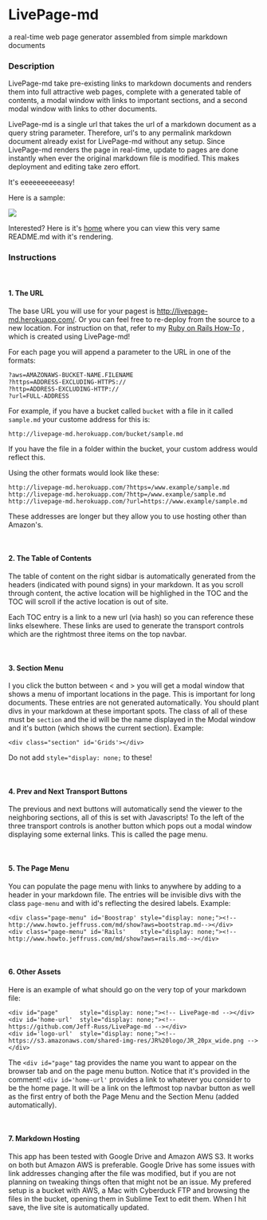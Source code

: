 

<div id="page"      style="display: none;"><!-- LivePage-md --></div>
<div id='home-url'  style="display: none;"><!-- https://github.com/Jeff-Russ/LivePage-md --></div>
<div id='logo-url'  style="display: none;"><!-- https://s3.amazonaws.com/shared-img-res/JR%20logo/JR_20px_wide.png --></div>

<div class="page-menu" id='Boostrap' style="display: none;"><!--http://www.howto.jeffruss.com/md/show?aws=bootstrap.md--></div>
<div class="page-menu" id='Rails'    style="display: none;"><!--http://www.howto.jeffruss.com/md/show?aws=rails.md--></div>

<div class="section" id='Welcome'></div> 


# LivePage-md

a real-time web page generator assembled from simple markdown documents

### Description

LivePage-md take pre-existing links to markdown documents and renders them into 
full attractive web pages, complete with a generated table of contents, a modal 
window with links to important sections, and a second modal window with links to
other documents. 

LivePage-md is a single url that takes the url of a markdown document as a query 
string parameter. Therefore, url's to any permalink markdown document already 
exist for LivePage-md without any setup. Since LivePage-md renders the page in 
real-time, update to pages are done instantly when ever the original markdown 
file is modified. This makes deployment and editing take zero effort.  

It's eeeeeeeeeeasy!  

<p class='github-only'> Here is a sample:</p>

<img class='github-only' 
src='https://shared-img-res.s3.amazonaws.com/livepage_heroku/LivePage-md_preview.png'>

Interested? Here is it's [home](http://livepage-md.herokuapp.com/) where you can
view this very same README.md with it's rendering.

### Instructions

<br />

#### 1. The URL

The base URL you will use for your pagest is http://livepage-md.herokuapp.com/.
Or you can feel free to re-deploy from the source to a new location. For instruction 
on that, refer to my [Ruby on Rails How-To](http://www.howto.jeffruss.com/?aws=jeffruss/rails)
, which is created using LivePage-md!

For each page you will append a parameter to the URL in one of the formats:  
    
`?aws=AMAZONAWS-BUCKET-NAME.FILENAME`  
`?https=ADDRESS-EXCLUDING-HTTPS://`  
`?http=ADDRESS-EXCLUDING-HTTP://`  
`?url=FULL-ADDRESS`  

For example, if you have a bucket called `bucket` with a file in it called `sample.md` 
your custome address for this is:  
  
`http://livepage-md.herokuapp.com/bucket/sample.md`  

If you have the file in a folder within the bucket, your custom address would 
reflect this.  
  
Using the other formats would look like these:

`http://livepage-md.herokuapp.com/?https=/www.example/sample.md`  
`http://livepage-md.herokuapp.com/?http=/www.example/sample.md`  
`http://livepage-md.herokuapp.com/?url=https://www.example/sample.md` 

These addresses are longer but they allow you to use hosting other than Amazon's. 

<br />

#### 2. The Table of Contents

The table of content on the right sidbar is automatically generated from the 
headers (indicated with pound signs) in your markdown. It as you scroll through 
content, the active location will be highlighed in the TOC and the TOC will scroll 
if the active location is out of site.  

Each TOC entry is a link to a new url (via hash) so you can reference these links 
elsewhere. These links are used to generate the transport controls which are the 
rightmost three items on the top navbar.

<br />

#### 3. Section Menu

I you click the button between < and > you will get a modal window that shows a 
menu of important locations in the page. This is important for long documents. 
These entries are not generated automatically. You should plant divs in your 
markdown at these important spots. The class of all of these must be `section` 
and the id will be the name displayed in the Modal window and it's button (which 
shows the current section). Example:

    <div class="section" id='Grids'></div> 

Do not add `style="display: none;` to these!  

<br />

#### 4. Prev and Next Transport Buttons

The previous and next buttons will automatically send the viewer to the neighboring 
sections, all of this is set with Javascripts! To the left of the three transport 
controls is another button which pops out a modal window displaying some external 
links. This is called the page menu.

<br />

#### 5. The Page Menu

You can populate the page menu with links to anywhere by adding to a header in your 
markdown file. The entries will be invisible divs with the class `page-menu` and 
with id's reflecting the desired labels. Example:

    <div class="page-menu" id='Boostrap' style="display: none;"><!--http://www.howto.jeffruss.com/md/show?aws=bootstrap.md--></div>
    <div class="page-menu" id='Rails'    style="display: none;"><!--http://www.howto.jeffruss.com/md/show?aws=rails.md--></div>

<br />

#### 6. Other Assets

Here is an example of what should go on the very top of your markdown file:

    <div id="page"      style="display: none;"><!-- LivePage-md --></div>
    <div id='home-url'  style="display: none;"><!-- https://github.com/Jeff-Russ/LivePage-md --></div>
    <div id='logo-url'  style="display: none;"><!-- https://s3.amazonaws.com/shared-img-res/JR%20logo/JR_20px_wide.png --></div>

The `<div id="page"` tag provides the name you want to appear on the browser tab 
and on the page menu button. Notice that it's provided in the comment! 
`<div id='home-url'` provides a link to whatever you consider to be the home page. 
It will be a link on the leftmost top navbar button as well as the first entry 
of both the Page Menu and the Section Menu (added automatically). 

<br />

#### 7. Markdown Hosting

This app has been tested with Google Drive and Amazon AWS S3. It works on both 
but Amazon AWS is preferable. Google Drive has some issues with link addresses 
changing after the file was modified, but if you are not planning on tweaking 
things often that might not be an issue. My prefered setup is a bucket with AWS, 
a Mac with Cyberduck FTP and browsing the files in the bucket, opening them in 
Sublime Text to edit them. When I hit save, the live site is automatically updated. 

